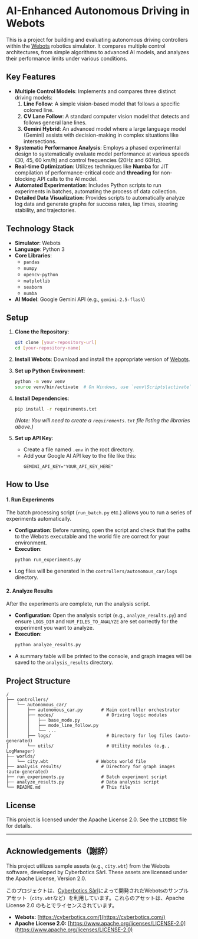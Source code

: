 # AI-Enhanced Autonomous Driving in Webots

This is a project for building and evaluating autonomous driving controllers within the [Webots](https://cyberbotics.com/) robotics simulator. It compares multiple control architectures, from simple algorithms to advanced AI models, and analyzes their performance limits under various conditions.

## Key Features

- **Multiple Control Models**: Implements and compares three distinct driving models:
    1.  **Line Follow**: A simple vision-based model that follows a specific colored line.
    2.  **CV Lane Follow**: A standard computer vision model that detects and follows general lane lines.
    3.  **Gemini Hybrid**: An advanced model where a large language model (Gemini) assists with decision-making in complex situations like intersections.
-   **Systematic Performance Analysis**: Employs a phased experimental design to systematically evaluate model performance at various speeds (30, 45, 60 km/h) and control frequencies (20Hz and 60Hz).
-   **Real-time Optimization**: Utilizes techniques like **Numba** for JIT compilation of performance-critical code and **threading** for non-blocking API calls to the AI model.
-   **Automated Experimentation**: Includes Python scripts to run experiments in batches, automating the process of data collection.
-   **Detailed Data Visualization**: Provides scripts to automatically analyze log data and generate graphs for success rates, lap times, steering stability, and trajectories.

## Technology Stack

-   **Simulator**: Webots
-   **Language**: Python 3
-   **Core Libraries**:
    -   `pandas`
    -   `numpy`
    -   `opencv-python`
    -   `matplotlib`
    -   `seaborn`
    -   `numba`
-   **AI Model**: Google Gemini API (e.g., `gemini-2.5-flash`)

## Setup

1.  **Clone the Repository**:
    ```bash
    git clone [your-repository-url]
    cd [your-repository-name]
    ```

2.  **Install Webots**: Download and install the appropriate version of [Webots](https://cyberbotics.com/download).

3.  **Set up Python Environment**:
    ```bash
    python -m venv venv
    source venv/bin/activate  # On Windows, use `venv\Scripts\activate`
    ```

4.  **Install Dependencies**:
    ```bash
    pip install -r requirements.txt
    ```
    *(Note: You will need to create a `requirements.txt` file listing the libraries above.)*

5.  **Set up API Key**:
    -   Create a file named `.env` in the root directory.
    -   Add your Google AI API key to the file like this:
        ```
        GEMINI_API_KEY="YOUR_API_KEY_HERE"
        ```

## How to Use

#### 1. Run Experiments

The batch processing script (`run_batch.py` etc.) allows you to run a series of experiments automatically.

-   **Configuration**: Before running, open the script and check that the paths to the Webots executable and the world file are correct for your environment.
-   **Execution**:
    ```bash
    python run_experiments.py
    ```
-   Log files will be generated in the `controllers/autonomous_car/logs` directory.

#### 2. Analyze Results

After the experiments are complete, run the analysis script.

-   **Configuration**: Open the analysis script (e.g., `analyze_results.py`) and ensure `LOGS_DIR` and `NUM_FILES_TO_ANALYZE` are set correctly for the experiment you want to analyze.
-   **Execution**:
    ```bash
    python analyze_results.py
    ```
-   A summary table will be printed to the console, and graph images will be saved to the `analysis_results` directory.

## Project Structure

```
/
├── controllers/
│   └── autonomous_car/
│       ├── autonomous_car.py       # Main controller orchestrator
│       ├── modes/                    # Driving logic modules
│       │   ├── base_mode.py
│       │   ├── mode_line_follow.py
│       │   └── ...
│       ├── logs/                     # Directory for log files (auto-generated)
│       └── utils/                    # Utility modules (e.g., LogManager)
├── worlds/
│   └── city.wbt                  # Webots world file
├── analysis_results/               # Directory for graph images (auto-generated)
├── run_experiments.py              # Batch experiment script
├── analyze_results.py              # Data analysis script
└── README.md                       # This file
```

## License

This project is licensed under the Apache License 2.0. See the `LICENSE` file for details.


---
## Acknowledgements（謝辞）

This project utilizes sample assets (e.g., `city.wbt`) from the Webots software, developed by Cyberbotics Sàrl. These assets are licensed under the Apache License, Version 2.0.

このプロジェクトは、[Cyberbotics Sàrl](https://cyberbotics.com/)によって開発されたWebotsのサンプルアセット（`city.wbt`など）を利用しています。これらのアセットは、Apache License 2.0 のもとでライセンスされています。

-   **Webots:** [https://cyberbotics.com/](https://cyberbotics.com/)
-   **Apache License 2.0:** [https://www.apache.org/licenses/LICENSE-2.0](https://www.apache.org/licenses/LICENSE-2.0)
